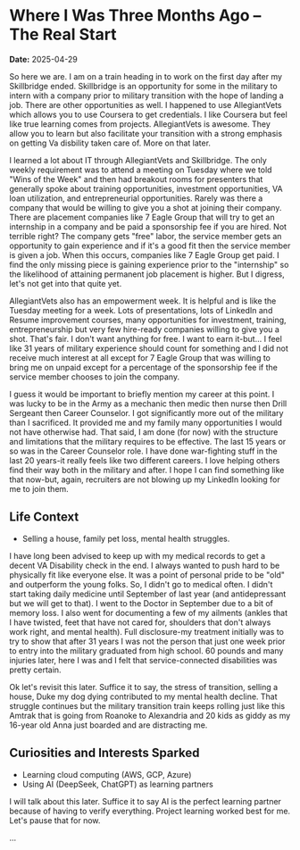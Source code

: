 # Where I Was Three Months Ago – The Real Start

**Date:** 2025-04-29

So here we are. I am on a train heading in to work on the first day after my Skillbridge ended. Skillbridge is an opportunity for some in the military to intern with a company prior to military transition with the hope of landing a job.  There are other opportunities as well. I happened to use AllegiantVets which allows you to use Coursera to get credentials. I like Coursera but feel like true learning comes from projects.  AllegiantVets is awesome. They allow you to learn but also facilitate your transition with a strong emphasis on getting Va disbility taken care of.  More on that later.  

I learned a lot about IT through AllegiantVets and Skillbridge. The only weekly requirement was to attend a meeting on Tuesday where we told "Wins of the Week" and then had breakout rooms for presenters that generally spoke about training opportunities, investment opportunities, VA loan utilization,  and entrepreneurial opportunities.  Rarely was there a company that would be willing to give you a shot at joining their company.  There are placement companies like 7 Eagle Group that will try to get an internship in a company and be paid a sponsorship fee if you are hired. Not terrible right?  The company gets "free" labor, the service member gets an opportunity to gain experience and if it's a good fit then the service member is given a job.  When this occurs, companies like 7 Eagle Group get paid.  I find the only missing piece is gaining experience prior to the "internship" so the likelihood of attaining permanent job placement is higher. But I digress, let's not get into that quite yet. 

AllegiantVets also has an empowerment week. It is helpful and is like the Tuesday meeting for a week. Lots of presentations, lots of LinkedIn and Resume improvement courses, many opportunities for investment, training, entrepreneurship but very few hire-ready companies willing to give you a shot.  That's fair. I don't want anything for free. I want to earn it-but... I feel like 31 years of military experience should count for something and I did not receive much interest at all except for 7 Eagle Group that was willing to bring me on unpaid except for a percentage of the sponsorship fee if the service member chooses to join the company. 

I guess it would be important to briefly mention my career at this point.  I was lucky to be in the Army as a mechanic then medic then nurse then Drill Sergeant then Career Counselor. I got significantly more out of the military than I sacrificed. It provided me and my family many opportunities I would not have otherwise had. That said, I am done (for now) with the structure and limitations that the military requires to be effective. The last 15 years or so was in the Career Counselor role. I have done war-fighting stuff in the last 20 years-it really feels like two different careers.  I love helping others find their way both in the military and after.  I hope I can find something like that now-but, again, recruiters are not blowing up my LinkedIn looking for me to join them. 


## Life Context
- Selling a house, family pet loss, mental health struggles.

I have long been advised to keep up with my medical records to get a decent VA Disability check in the end.  I always wanted to push hard to be physically fit like everyone else. It was a point of personal pride to be "old" and outperform the young folks.  So, I didn't go to medical often. I didn't start taking daily medicine until September of last year (and antidepressant but we will get to that).  I went to the Doctor in September due to a bit of memory loss. I also went for documenting a few of my ailments (ankles that I have twisted, feet that have not cared for, shoulders that don't always work right, and mental health). Full disclosure-my treatment initially was to try to show that after 31 years I was not the person that just one week prior to entry into the military graduated from high school.  60 pounds and many injuries later, here I was and I felt that service-connected disabilities was pretty certain.

Ok let's revisit this later. Suffice it to say, the stress of transition, selling a house, Duke my dog dying contributed to my mental health decline.  That struggle continues but the military transition train keeps rolling just like this Amtrak that is going from Roanoke to Alexandria and 20 kids as giddy as my 16-year old Anna just boarded and are distracting me.  
## Curiosities and Interests Sparked
- Learning cloud computing (AWS, GCP, Azure)
- Using AI (DeepSeek, ChatGPT) as learning partners

I will talk about this later.  Suffice it to say AI is the perfect learning partner because of having to verify everything.  Project learning worked best for me.  Let's pause that for now. 

...

